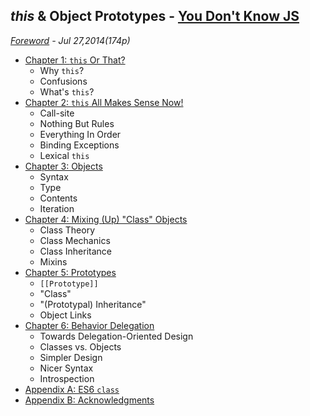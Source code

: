 ## *this* & Object Prototypes - [You Don't Know JS](https://github.com/kiyounglee/You-Dont-Know-JS/blob/master/README2.md)
*[Foreword](forword.md) - Jul 27,2014(174p)*
* [Chapter 1: `this` Or That?](ch1.md)
	* Why `this`?
	* Confusions
	* What's `this`?
* [Chapter 2: `this` All Makes Sense Now!](ch2.md)
	* Call-site
	* Nothing But Rules
	* Everything In Order
	* Binding Exceptions
	* Lexical `this`
* [Chapter 3: Objects](ch3.md)
	* Syntax
	* Type
	* Contents
	* Iteration
* [Chapter 4: Mixing (Up) "Class" Objects](ch4.md)
	* Class Theory
	* Class Mechanics
	* Class Inheritance
	* Mixins
* [Chapter 5: Prototypes](ch5.md)
	* `[[Prototype]]`
	* "Class"
	* "(Prototypal) Inheritance"
	* Object Links
* [Chapter 6: Behavior Delegation](ch6.md)
	* Towards Delegation-Oriented Design
	* Classes vs. Objects
	* Simpler Design
	* Nicer Syntax
	* Introspection
* [Appendix A: ES6 `class`](apA.md)
* [Appendix B: Acknowledgments](apB.md)

